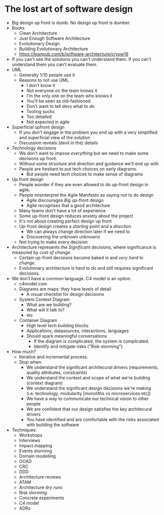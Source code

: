 # The lost art of software design

* Big design up front is dumb. No design up front is dumber.
* Books
    * Clean Architecture
    * Just Enough Software Architecture
    * Evolutionary Design
    * Building Evolutionary Architecture
    * https://leanpub.com/b/software-architecture/c/yow19
* If you can't see the solutions you can't understand them. If you can't understand them you can't evaluate them.
* UML
    * Generally 1/10 people use it 
    * Reasons to not use UML
        * I don't know it
        * Not everyone on the team knows it
        * I'm the only one on the team who knows it
        * You'll be seen as old-fashioned
        * Don't want to tell devs what to do
        * Tooling sucks
        * Too detailed
        * Not expected in agile
* Superficial upfront design
    * If you don't engage in the problem you end up with a very simplified and superficial view of the solution
    * Discussion reveals (devil in the) details
* Technology decisions
    * We don't want to impose *everything* but we need to make some decisions up front.
    * Without some structure and direction and guidance we'll end up with 
    * People are hesitant to put tech choices on early diagrams.
        * But people need tech choices to make sense of diagrams
* Up front design
    * People wonder if they are even allowed to do up-front design in agile.
    * People misinterpret the Agile Manifesto as saying not to do design
        * Agile discourages *Big* up-front design
        * Agile recognises that a good architecture 
    * Many teams don't have a lot of experience
    * Some up-front design reduces anxiety about the project
    * It's not about creating perfect design up front
    * Up-front design creates a *starting point* and a *direction*
        * We can always change direction later if we need to
        * Discovering the unknown unknowns
    * Not trying to make every decision
* Architecture represents the *Significant decisions*, where significance is measured by *cost of change*.
    * Certain up-front decisions become baked in and *very hard to change*.
    * Evolutionary architecture is hard to do and still requires significant decisions.
* We don't have a common language. C4 model is an option.
    * c4model.com
    * Diagrams are maps: they have levels of detail
        * A visual checklist for design decisions
    * System Context Diagram
        * What are we building?
        * What will it talk to?
        * etc
    * Container Diagram
        * High level tech building blocks
        * Applications, datasources, interactions, languages
        * Should spark meaningful conversations
            * If the diagram is complicated, the system is complicated.
            * Identify and mitigate risks ("Risk-storming")
* How much?
    * Iterative and incremental process.
    * Stop when:
        * We understand the significant architecural drivers (requirements, quality attributes, constraints)
        * We understand the context and scope of what we're building (context diagram)
        * We understand the significant design decisions we're making (i.e. technology, modularity [monoliths vs microservices etc])
        * We have a way to communicate our technical vision to other people
        * We are confident that our design satisfies the key architecural drivers
        * You have identified and are comfortable with the risks associated with building the software
* Techniques:
    * Workshops
    * Interviews
    * Impact mapping
    * Events storming
    * Domain modelling
    * OOAD
    * CRC
    * DDD
    * Architecture reviews
    * ATAM
    * Architecture dry runs
    * Risk storming
    * Concrete experiments
    * C4 model
    * ADRs
